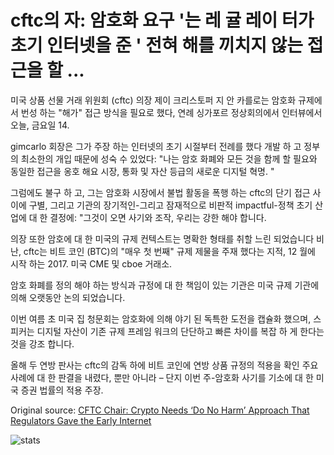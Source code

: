 # cftc의 자: 암호화 요구 '는 레 귤 레이 터가 초기 인터넷을 준 ' 전혀 해를 끼치지 않는 접근을 할 ...

미국 상품 선물 거래 위원회 (cftc) 의장 제이 크리스토퍼 지 안 카를로는 암호화 규제에서 번성 하는 "해가" 접근 방식을 필요로 했다, 연례 싱가포르 정상회의에서 인터뷰에서 오늘, 금요일 14.

gimcarlo 회장은 그가 주장 하는 인터넷의 초기 시절부터 전례를 했다 개발 하 고 정부의 최소한의 개입 때문에 성숙 수 있었다: "나는 암호 화폐와 모든 것을 함께 할 필요와 동일한 접근을 옹호 해요 시장, 통화 및 자산 등급의 새로운 디지털 혁명. "

그럼에도 불구 하 고, 그는 암호화 시장에서 불법 활동을 폭행 하는 cftc의 단기 접근 사이에 구별, 그리고 기관의 장기적인-그리고 잠재적으로 비판적 impactful-정책 초기 산업에 대 한 결정에: "그것이 오면 사기와 조작, 우리는 강한 해야 합니다.

의장 또한 암호에 대 한 미국의 규제 컨텍스트는 명확한 형태를 취할 느린 되었습니다 비난, cftc는 비트 코인 (BTC)의 "매우 첫 번째" 규제 제물을 주재 했다는 지적, 12 월에 시작 하는 2017. 미국 CME 및 cboe 거래소.

암호 화폐를 정의 해야 하는 방식과 규정에 대 한 책임이 있는 기관은 미국 규제 기관에 의해 오랫동안 논의 되었습니다.

이번 여름 초 미국 집 청문회는 암호화에 의해 야기 된 독특한 도전을 캡슐화 했으며, 스피커는 디지털 자산이 기존 규제 프레임 워크의 단단하고 빠른 차이를 복잡 하 게 한다는 것을 강조 합니다.

올해 두 연방 판사는 cftc의 감독 하에 비트 코인에 연방 상품 규정의 적용을 확인 주요 사례에 대 한 판결을 내렸다, 뿐만 아니라 – 단지 이번 주-암호화 사기를 기소에 대 한 미국 증권 법률의 적용 주장.

Original source: [CFTC Chair: Crypto Needs ‘Do No Harm’ Approach That Regulators Gave the Early Internet](https://cointelegraph.com/news/cftc-chair-crypto-needs-do-no-harm-approach-that-regulators-gave-the-early-internet)

![stats](https://c.statcounter.com/11760860/0/a89fa40b/1/ "stats")
